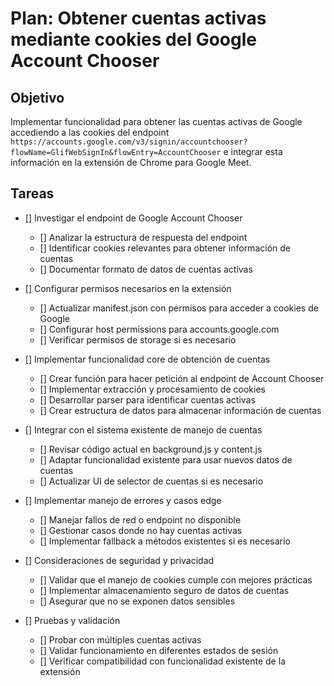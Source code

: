 # Plan: Obtener cuentas activas mediante cookies del Google Account Chooser

## Objetivo

Implementar funcionalidad para obtener las cuentas activas de Google accediendo a las cookies del endpoint `https://accounts.google.com/v3/signin/accountchooser?flowName=GlifWebSignIn&flowEntry=AccountChooser` e integrar esta información en la extensión de Chrome para Google Meet.

## Tareas

- [] Investigar el endpoint de Google Account Chooser
  - [] Analizar la estructura de respuesta del endpoint
  - [] Identificar cookies relevantes para obtener información de cuentas
  - [] Documentar formato de datos de cuentas activas

- [] Configurar permisos necesarios en la extensión
  - [] Actualizar manifest.json con permisos para acceder a cookies de Google
  - [] Configurar host permissions para accounts.google.com
  - [] Verificar permisos de storage si es necesario

- [] Implementar funcionalidad core de obtención de cuentas
  - [] Crear función para hacer petición al endpoint de Account Chooser
  - [] Implementar extracción y procesamiento de cookies
  - [] Desarrollar parser para identificar cuentas activas
  - [] Crear estructura de datos para almacenar información de cuentas

- [] Integrar con el sistema existente de manejo de cuentas
  - [] Revisar código actual en background.js y content.js
  - [] Adaptar funcionalidad existente para usar nuevos datos de cuentas
  - [] Actualizar UI de selector de cuentas si es necesario

- [] Implementar manejo de errores y casos edge
  - [] Manejar fallos de red o endpoint no disponible
  - [] Gestionar casos donde no hay cuentas activas
  - [] Implementar fallback a métodos existentes si es necesario

- [] Consideraciones de seguridad y privacidad
  - [] Validar que el manejo de cookies cumple con mejores prácticas
  - [] Implementar almacenamiento seguro de datos de cuentas
  - [] Asegurar que no se exponen datos sensibles

- [] Pruebas y validación
  - [] Probar con múltiples cuentas activas
  - [] Validar funcionamiento en diferentes estados de sesión
  - [] Verificar compatibilidad con funcionalidad existente de la extensión
